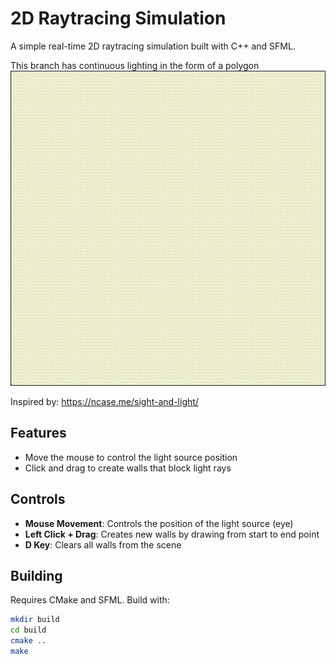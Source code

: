 # 2D Raytracing Simulation

A simple real-time 2D raytracing simulation built with C++ and SFML.    

This branch has continuous lighting in the form of a polygon
![til](https://github.com/shujaK/2D-RayCasting/blob/smooth-shadows/smooth_demo.gif)     


Inspired by: https://ncase.me/sight-and-light/
## Features

- Move the mouse to control the light source position
- Click and drag to create walls that block light rays

## Controls

- **Mouse Movement**: Controls the position of the light source (eye)
- **Left Click + Drag**: Creates new walls by drawing from start to end point
- **D Key**: Clears all walls from the scene

## Building

Requires CMake and SFML. Build with:
```bash
mkdir build
cd build
cmake ..
make
```